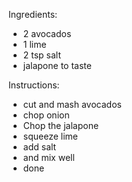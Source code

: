Ingredients:
- 2 avocados
- 1 lime
- 2 tsp salt
- jalapone to taste

Instructions:
- cut and mash avocados
- chop onion
- Chop the jalapone
- squeeze lime
- add salt
- and mix well
- done
